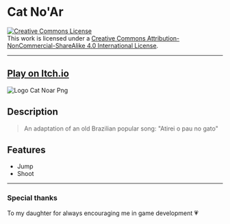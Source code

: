 # Cat No'Ar

<a rel="license" href="http://creativecommons.org/licenses/by-nc-nd/4.0/"><img alt="Creative Commons License" style="border-width:0" src="https://i.creativecommons.org/l/by-nc-nd/4.0/80x15.png" /></a><br />This work is licensed under a <a rel="license" href="http://creativecommons.org/licenses/by-nc-nd/4.0/">Creative Commons Attribution-NonCommercial-ShareAlike 4.0 International License</a>.

---

## [Play on Itch.io](https://lilianecastro.itch.io/cat-noar)

![Logo Cat Noar Png](/Assets/Sprites/UI/Capa.png)

## Description

> An adaptation of an old Brazilian popular song: "Atirei o pau no gato"

## Features

- Jump
- Shoot

---

### Special thanks

To my daughter for always encouraging me in game development :heartpulse:
